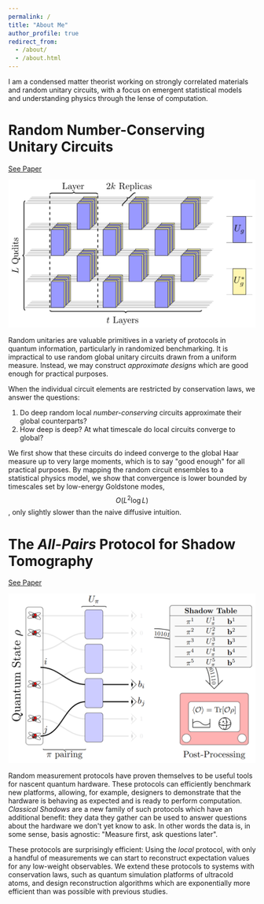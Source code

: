 ```yaml
---
permalink: /
title: "About Me"
author_profile: true
redirect_from: 
  - /about/
  - /about.html
---
```


I am a condensed matter theorist working on strongly correlated materials and random unitary circuits, with a focus on emergent statistical models and understanding physics through the lense of computation.


Random Number-Conserving Unitary Circuits
======
[See Paper](publication/2023-random-unitaries)

![image](images/replicas.png)

Random unitaries are valuable primitives in a variety of protocols in quantum information, particularly in randomized benchmarking.
It is impractical to use random global unitary circuits drawn from a uniform measure.
Instead, we may construct *approximate designs* which are good enough for practical purposes.

When the individual circuit elements are restricted by conservation laws, we answer the questions:
1. Do deep random local *number-conserving* circuits approximate their global counterparts?
2. How deep is deep? At what timescale do local circuits converge to global?

We first show that these circuits do indeed converge to the global Haar measure up to very large moments, which is to say "good enough" for all practical purposes.
By mapping the random circuit ensembles to a statistical physics model, we show that convergence is lower bounded by timescales set by low-energy Goldstone modes, $$O(L^2 \log L)$$, only slightly slower than the naive diffusive intuition.


The *All-Pairs* Protocol for Shadow Tomography
======
[See Paper](publication/2024-8-7-shadows)

![image](images/shadows.png)

Random measurement protocols have proven themselves to be useful tools for nascent quantum hardware.
These protocols can efficiently benchmark new platforms, allowing, for example, designers to demonstrate that the hardware is behaving as expected and is ready to perform computation.
*Classical Shadows* are a new family of such protocols which have an additional benefit: they data they gather can be used to answer questions about the hardware we don't yet know to ask.
In other words the data is, in some sense, basis agnostic: "Measure first, ask questions later".

These protocols are surprisingly efficient: Using the *local* protocol, with only a handful of measurements we can start to reconstruct expectation values for any low-weight observables.
We extend these protocols to systems with conservation laws, such as quantum simulation platforms of ultracold atoms, and design reconstruction algorithms which are exponentially more efficient than was possible with previous studies.


